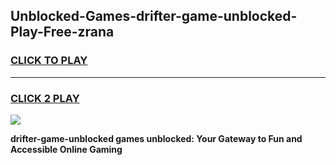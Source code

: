 
## Unblocked-Games-drifter-game-unblocked-Play-Free-zrana
<h3>
<a href="https://premium76.site?title=drifter-game-unblocked&ref=18A1">CLICK TO PLAY</a></h3>
<hr>

<h3>
<a href="https://premium76.site?title=drifter-game-unblocked&ref=18A1">CLICK 2 PLAY</a>
  
</h3>

<a href="https://premium76.site?title=drifter-game-unblocked&ref=18A1"><img src="https://clearcache.store/games.png"></a>


**drifter-game-unblocked games unblocked: Your Gateway to Fun and Accessible Online Gaming**
